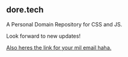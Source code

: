 ## dore.tech
A Personal Domain Repository for CSS and JS. 

Look forward to new updates! 

 [Also heres the link for your mil email haha.](https://web-stlm01.mail.mil/owa/)

